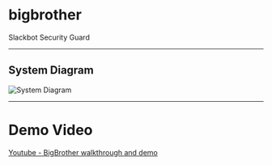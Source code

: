 # bigbrother
Slackbot Security Guard

---

## System Diagram
![System Diagram](https://github.com/estefanytorres/bigbrother/documentation/diagram.png "System Diagram")

---

# Demo Video
[Youtube - BigBrother walkthrough and demo](https://youtu.be/PDqX2kdnBGM)
